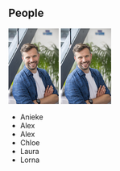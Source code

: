 ## People


[![Tom](/images/tom_thumbnail.jpg)](https://scholar.google.co.uk/citations?user=I18b4BYAAAAJ&hl=en "Twitter") [![Tom](/images/tom_thumbnail.jpg)](https://www.southampton.ac.uk/oes/about/staff/te1e12.page "Official University Page")


<!--- Some text as a test  E: t.ezard (at) soton.ac.uk.<\br>  T: [@tomezard](https://https://twitter.com/tomezard).  G: [Github](https://github.com/tomezard)  [Google Scholar](https://scholar.google.co.uk/citations?user=I18b4BYAAAAJ&hl=en) \I am an interested in how the structure of populations and communities interacts with environmental changes to determine ecological and evolutionary dynamics. To do this, I develop the interface between mathematical and statistical models and test them using data drawn from various modern and palaeontological systems. --->

- Anieke
- Alex
- Alex
- Chloe
- Laura
- Lorna


